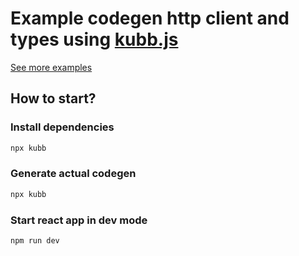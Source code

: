 # Example codegen http client and types using [kubb.js](https://github.com/kubb-project/kubb)
[See more examples](https://github.com/kubb-project/kubb/tree/main/examples) 


## How to start?
### Install dependencies
```bash
npx kubb
```

### Generate actual codegen
```bash
npx kubb
```

### Start react app in dev mode
```bash
npm run dev
```